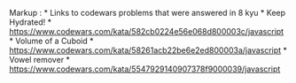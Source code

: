 Markup : * Links to codewars problems that were answered in 8 kyu
            * Keep Hydrated!
                * https://www.codewars.com/kata/582cb0224e56e068d800003c/javascript
            * Volume of a Cuboid
                * https://www.codewars.com/kata/58261acb22be6e2ed800003a/javascript
            * Vowel remover
                * https://www.codewars.com/kata/5547929140907378f9000039/javascript